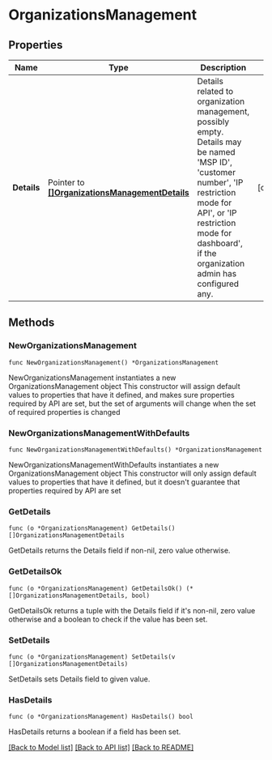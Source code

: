 # OrganizationsManagement

## Properties

Name | Type | Description | Notes
------------ | ------------- | ------------- | -------------
**Details** | Pointer to [**[]OrganizationsManagementDetails**](OrganizationsManagementDetails.md) | Details related to organization management, possibly empty. Details may be named &#39;MSP ID&#39;, &#39;customer number&#39;, &#39;IP restriction mode for API&#39;, or &#39;IP restriction mode for dashboard&#39;, if the organization admin has configured any. | [optional] 

## Methods

### NewOrganizationsManagement

`func NewOrganizationsManagement() *OrganizationsManagement`

NewOrganizationsManagement instantiates a new OrganizationsManagement object
This constructor will assign default values to properties that have it defined,
and makes sure properties required by API are set, but the set of arguments
will change when the set of required properties is changed

### NewOrganizationsManagementWithDefaults

`func NewOrganizationsManagementWithDefaults() *OrganizationsManagement`

NewOrganizationsManagementWithDefaults instantiates a new OrganizationsManagement object
This constructor will only assign default values to properties that have it defined,
but it doesn't guarantee that properties required by API are set

### GetDetails

`func (o *OrganizationsManagement) GetDetails() []OrganizationsManagementDetails`

GetDetails returns the Details field if non-nil, zero value otherwise.

### GetDetailsOk

`func (o *OrganizationsManagement) GetDetailsOk() (*[]OrganizationsManagementDetails, bool)`

GetDetailsOk returns a tuple with the Details field if it's non-nil, zero value otherwise
and a boolean to check if the value has been set.

### SetDetails

`func (o *OrganizationsManagement) SetDetails(v []OrganizationsManagementDetails)`

SetDetails sets Details field to given value.

### HasDetails

`func (o *OrganizationsManagement) HasDetails() bool`

HasDetails returns a boolean if a field has been set.


[[Back to Model list]](../README.md#documentation-for-models) [[Back to API list]](../README.md#documentation-for-api-endpoints) [[Back to README]](../README.md)


